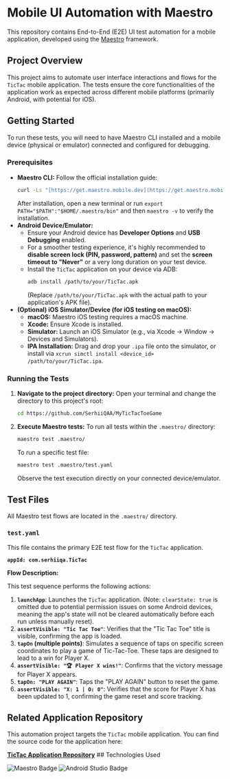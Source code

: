 # Mobile UI Automation with Maestro

This repository contains End-to-End (E2E) UI test automation for a mobile application, developed using the [Maestro](https://maestro.mobile.dev/) framework.

## Project Overview

This project aims to automate user interface interactions and flows for the `TicTac` mobile application. The tests ensure the core functionalities of the application work as expected across different mobile platforms (primarily Android, with potential for iOS).

## Getting Started

To run these tests, you will need to have Maestro CLI installed and a mobile device (physical or emulator) connected and configured for debugging.

### Prerequisites

* **Maestro CLI:** Follow the official installation guide:
    ```bash
    curl -Ls "[https://get.maestro.mobile.dev](https://get.maestro.mobile.dev)" | bash
    ```
    After installation, open a new terminal or run `export PATH="$PATH":"$HOME/.maestro/bin"` and then `maestro -v` to verify the installation.
* **Android Device/Emulator:**
    * Ensure your Android device has **Developer Options** and **USB Debugging** enabled.
    * For a smoother testing experience, it's highly recommended to **disable screen lock (PIN, password, pattern)** and set the **screen timeout to "Never"** or a very long duration on your test device.
    * Install the `TicTac` application on your device via ADB:
        ```bash
        adb install /path/to/your/TicTac.apk
        ```
        (Replace `/path/to/your/TicTac.apk` with the actual path to your application's APK file).
* **(Optional) iOS Simulator/Device (for iOS testing on macOS):**
    * **macOS:** Maestro iOS testing requires a macOS machine.
    * **Xcode:** Ensure Xcode is installed.
    * **Simulator:** Launch an iOS Simulator (e.g., via Xcode -> Window -> Devices and Simulators).
    * **IPA Installation:** Drag and drop your `.ipa` file onto the simulator, or install via `xcrun simctl install <device_id> /path/to/your/TicTac.ipa`.

### Running the Tests

1.  **Navigate to the project directory:**
    Open your terminal and change the directory to this project's root:
    ```bash
    cd https://github.com/SerhiiQAA/MyTicTacToeGame
    ```
2.  **Execute Maestro tests:**
    To run all tests within the `.maestro/` directory:
    ```bash
    maestro test .maestro/
    ```
    To run a specific test file:
    ```bash
    maestro test .maestro/test.yaml
    ```
    Observe the test execution directly on your connected device/emulator.

## Test Files

All Maestro test flows are located in the `.maestro/` directory.

### `test.yaml`

This file contains the primary E2E test flow for the `TicTac` application.

**`appId: com.serhiiqa.TicTac`**

**Flow Description:**

This test sequence performs the following actions:

1.  **`launchApp`**: Launches the `TicTac` application. (Note: `clearState: true` is omitted due to potential permission issues on some Android devices, meaning the app's state will not be cleared automatically before each run unless manually reset).
2.  **`assertVisible: "Tic Tac Toe"`**: Verifies that the "Tic Tac Toe" title is visible, confirming the app is loaded.
3.  **`tapOn` (multiple points)**: Simulates a sequence of taps on specific screen coordinates to play a game of Tic-Tac-Toe. These taps are designed to lead to a win for Player X.
4.  **`assertVisible: "🏆 Player X wins!"`**: Confirms that the victory message for Player X appears.
5.  **`tapOn: "PLAY AGAIN"`**: Taps the "PLAY AGAIN" button to reset the game.
6.  **`assertVisible: "X: 1 | O: 0"`**: Verifies that the score for Player X has been updated to 1, confirming the game reset and score tracking.

## Related Application Repository

This automation project targets the `TicTac` mobile application. You can find the source code for the application here:

[**TicTac Application Repository**](https://github.com/SerhiiQAA/MyTicTacToeGame) ## Technologies Used

<p align="left">
  <img src="https://img.shields.io/badge/Maestro-4D93C3?style=for-the-badge&logoColor=white" alt="Maestro Badge"/>
  <img src="https://img.shields.io/badge/Android%20Studio-3DDC84?style=for-the-badge&logo=android-studio&logoColor=white" alt="Android Studio Badge"/>
</p>
